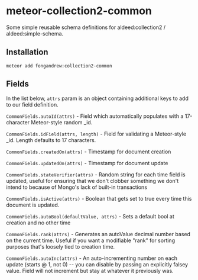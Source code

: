 # meteor-collection2-common
Some simple reusable schema definitions for aldeed:collection2 / 
aldeed:simple-schema.

Installation
------------
`meteor add fongandrew:collection2-common`

Fields
------
In the list below, `attrs` param is an object containing additional keys to add
to our field definition.

`CommonFields.autoId(attrs)` - Field which automatically populates
with a 17-character Meteor-style random _id.

`CommonFields.idField(attrs, length)` - Field for validating a Meteor-style 
_id. Length defaults to 17 characters.

`CommonFields.createdOn(attrs)` - Timestamp for document creation

`CommonFields.updatedOn(attrs)` - Timestamp for document update

`CommonFields.stateVerifier(attrs)` - Random string for each time field is 
updated,  useful for ensuring that we don't clobber something we don't intend 
to because of Mongo's lack of built-in transactions

`CommonFields.isActive(attrs)` - Boolean that gets set to true every time
this document is updated.

`CommonFields.autoBool(defaultValue, attrs)` - Sets a default bool at creation 
and no other time

`CommonFields.rank(attrs)` - Generates an autoValue decimal number based on the 
current time. Useful if you want a modifiable "rank" for sorting purposes that's
loosely tied to creation time.

`CommonFields.autoInc(attrs)` - An auto-incrementing number on each update 
(starts @ 1, not 0) -- you can disable by passing an explicitly falsey value. 
Field will not increment but stay at whatever it previously was.

